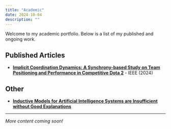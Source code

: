 ```yaml
---
title: "Academic"
date: 2024-10-04
description: ""
---
```


Welcome to my academic portfolio. Below is a list of my published and ongoing work.

## Published Articles

- **[Implicit Coordination Dynamics: A Synchrony-based Study on Team Positioning and Performance in Competitive Dota 2](https://ieeexplore.ieee.org/document/10738480)** - IEEE (2024)

## Other

- **[Inductive Models for Artificial Intelligence Systems are Insufficient without Good Explanations](https://arxiv.org/abs/2401.09011)**

<!-- ## Conference Presentations

- **Title of the Presentation** - Conference Name, Location (Year) <span style="color: blue;">**Presented**</span>

## Works in Progress

- **Title of the Ongoing Work** - Journal/Conference Target <span style="color: gray;">**In Progress**</span> -->

---

*More content coming soon!*
